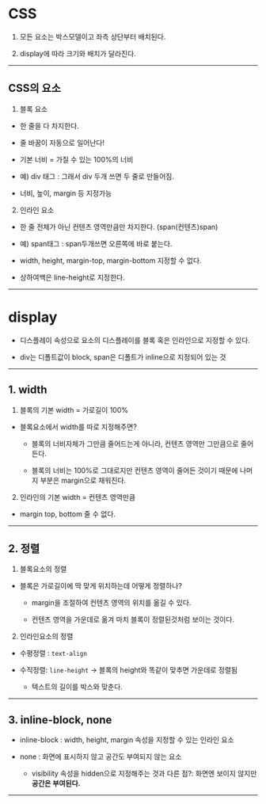 # CSS

1. 모든 요소는 박스모델이고 좌측 상단부터 배치된다.

2. display에 따라 크기와 배치가 달라진다.

---

## CSS의 요소

1. 블록 요소
- 한 줄을 다 차지한다.

- 줄 바꿈이 자동으로 일어난다!

- 기본 너비 = 가질 수 있는 100%의 너비

- 예) div 태그 : 그래서 div 두개 쓰면 두 줄로 만들어짐.

- 너비, 높이, margin 등 지정가능



2. 인라인 요소
- 한 줄 전체가 아닌 컨텐츠 영역만큼만 차지한다. (span(컨텐츠)span)

- 예) span태그 : span두개쓰면 오른쪽에 바로 붙는다. 

- width, height, margin-top, margin-bottom 지정할 수 없다.

- 상하여백은 line-height로 지정한다.

---

# display

- 디스플레이 속성으로 요소의 디스플레이를 블록 혹은 인라인으로 지정할 수 있다.

- div는 디폴트값이 block, span은 디폴트가 inline으로 지정되어 있는 것

---

## 1. width

1. 블록의 기본 width = 가로길이 100%
- 블록요소에서 width를 따로 지정해주면?
  
  - 블록의 너비자체가 그만큼 줄어드는게 아니라, 컨텐츠 영역만 그만큼으로 줄어든다.
  
  - 블록의 너비는 100%로 그대로지만 컨텐츠 영역이 줄어든 것이기 때문에 나머지 부분은 margin으로 채워진다.



2. 인라인의 기본 width = 컨텐츠 영역만큼
- margin top, bottom 줄 수 없다.

---

## 2. 정렬

1. 블록요소의 정렬
- 블록은 가로길이에 딱 맞게 위치하는데 어떻게 정렬하나?
  
  - margin을 조절하여 컨텐츠 영역의 위치를 옮길 수 있다.
  
  - 컨텐츠 영역을 가운데로 옮겨 마치 블록이 정렬된것처럼 보이는 것이다.



2. 인라인요소의 정렬
- 수평정렬 : `text-align`

- 수직정렬: `line-height` -> 블록의 height와 똑같이 맞추면 가운데로 정렬됨
  
  - 텍스트의 길이를 박스와 맞춘다.

---

## 3. inline-block, none

- inline-block : width, height, margin 속성을 지정할 수 있는 인라인 요소

- none : 화면에 표시하지 않고 공간도 부여되지 않는 요소
  
  - visibility 속성을 hidden으로 지정해주는 것과 다른 점?: 화면엔 보이지 않지만 **공간은 부여된다.**

---


